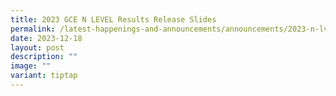 ```yaml
---
title: 2023 GCE N LEVEL Results Release Slides
permalink: /latest-happenings-and-announcements/announcements/2023-n-lvl-slides/
date: 2023-12-18
layout: post
description: ""
image: ""
variant: tiptap
---
```

